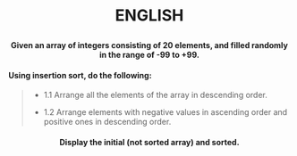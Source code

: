 # <p align=center> ENGLISH </p>

#### <p align=center> Given an array of integers consisting of 20 elements, and filled randomly in the range of -99 to +99. </p>

#### Using insertion sort, do the following:

> - 1.1 Arrange all the elements of the array in descending order.
> 
> - 1.2 Arrange elements with negative values ​​in ascending order and positive ones in descending order.

#### <p align=center> Display the initial (not sorted array) and sorted. </p>